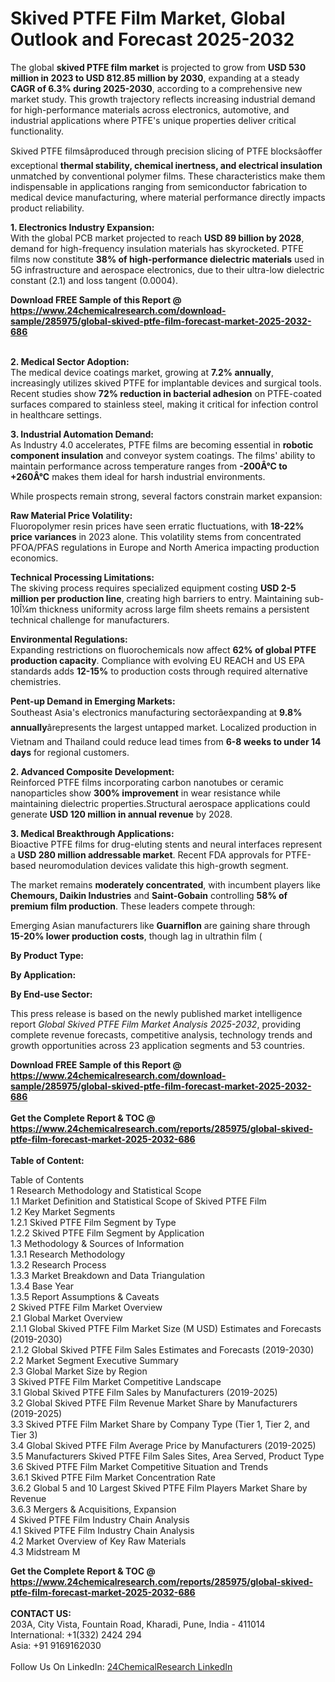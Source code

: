 <h1>Skived PTFE Film Market, Global Outlook and Forecast 2025-2032</h1><p>The global <strong>skived PTFE film market</strong> is projected to grow from <strong>USD 530 million in 2023 to USD 812.85 million by 2030</strong>, expanding at a steady <strong>CAGR of 6.3% during 2025-2030</strong>, according to a comprehensive new market study. This growth trajectory reflects increasing industrial demand for high-performance materials across electronics, automotive, and industrial applications where PTFE's unique properties deliver critical functionality.</p><p>Skived PTFE filmsâproduced through precision slicing of PTFE blocksâoffer exceptional <strong>thermal stability, chemical inertness, and electrical insulation</strong> unmatched by conventional polymer films. These characteristics make them indispensable in applications ranging from semiconductor fabrication to medical device manufacturing, where material performance directly impacts product reliability.</p><p><strong>1. Electronics Industry Expansion:</strong><br>
With the global PCB market projected to reach <strong>USD 89 billion by 2028</strong>, demand for high-frequency insulation materials has skyrocketed. PTFE films now constitute <strong>38% of high-performance dielectric materials</strong> used in 5G infrastructure and aerospace electronics, due to their ultra-low dielectric constant (2.1) and loss tangent (0.0004).</p><div><b>Download FREE Sample of this Report @ 
            <a href="https://www.24chemicalresearch.com/download-sample/285975/global-skived-ptfe-film-forecast-market-2025-2032-686">
            https://www.24chemicalresearch.com/download-sample/285975/global-skived-ptfe-film-forecast-market-2025-2032-686</a></b></div><br><p><strong>2. Medical Sector Adoption:</strong><br>
The medical device coatings market, growing at <strong>7.2% annually</strong>, increasingly utilizes skived PTFE for implantable devices and surgical tools. Recent studies show <strong>72% reduction in bacterial adhesion</strong> on PTFE-coated surfaces compared to stainless steel, making it critical for infection control in healthcare settings.</p><p><strong>3. Industrial Automation Demand:</strong><br>
As Industry 4.0 accelerates, PTFE films are becoming essential in <strong>robotic component insulation</strong> and conveyor system coatings. The films' ability to maintain performance across temperature ranges from <strong>-200Â°C to +260Â°C</strong> makes them ideal for harsh industrial environments.</p><p>While prospects remain strong, several factors constrain market expansion:</p><p><strong>Raw Material Price Volatility:</strong><br>
	Fluoropolymer resin prices have seen erratic fluctuations, with <strong>18-22% price variances</strong> in 2023 alone. This volatility stems from concentrated PFOA/PFAS regulations in Europe and North America impacting production economics.</p><p><strong>Technical Processing Limitations:</strong><br>
	The skiving process requires specialized equipment costing <strong>USD 2-5 million per production line</strong>, creating high barriers to entry. Maintaining sub-10Î¼m thickness uniformity across large film sheets remains a persistent technical challenge for manufacturers.</p><p><strong>Environmental Regulations:</strong><br>
	Expanding restrictions on fluorochemicals now affect <strong>62% of global PTFE production capacity</strong>. Compliance with evolving EU REACH and US EPA standards adds <strong>12-15%</strong> to production costs through required alternative chemistries.</p><p><strong>Pent-up Demand in Emerging Markets:</strong><br>
Southeast Asia's electronics manufacturing sectorâexpanding at <strong>9.8% annually</strong>ârepresents the largest untapped market. Localized production in Vietnam and Thailand could reduce lead times from <strong>6-8 weeks to under 14 days</strong> for regional customers.</p><p><strong>2. Advanced Composite Development:</strong><br>
Reinforced PTFE films incorporating carbon nanotubes or ceramic nanoparticles show <strong>300% improvement</strong> in wear resistance while maintaining dielectric properties.Structural aerospace applications could generate <strong>USD 120 million in annual revenue</strong> by 2028.</p><p><strong>3. Medical Breakthrough Applications:</strong><br>
Bioactive PTFE films for drug-eluting stents and neural interfaces represent a <strong>USD 280 million addressable market</strong>. Recent FDA approvals for PTFE-based neuromodulation devices validate this high-growth segment.</p><p>The market remains <strong>moderately concentrated</strong>, with incumbent players like <strong>Chemours, Daikin Industries</strong> and <strong>Saint-Gobain</strong> controlling <strong>58% of premium film production</strong>. These leaders compete through:</p><p>Emerging Asian manufacturers like <strong>Guarniflon</strong> are gaining share through <strong>15-20% lower production costs</strong>, though lag in ultrathin film (

</p><p><strong>By Product Type:</strong></p><p><strong>By Application:</strong></p><p><strong>By End-use Sector:</strong></p><p>This press release is based on the newly published market intelligence report <em>Global Skived PTFE Film Market Analysis 2025-2032</em>, providing complete revenue forecasts, competitive analysis, technology trends and growth opportunities across 23 application segments and 53 countries.</p><div><b>Download FREE Sample of this Report @ 
            <a href="https://www.24chemicalresearch.com/download-sample/285975/global-skived-ptfe-film-forecast-market-2025-2032-686">
            https://www.24chemicalresearch.com/download-sample/285975/global-skived-ptfe-film-forecast-market-2025-2032-686</a></b></div><br><div><b>Get the Complete Report & TOC @ 
            <a href="https://www.24chemicalresearch.com/reports/285975/global-skived-ptfe-film-forecast-market-2025-2032-686">
            https://www.24chemicalresearch.com/reports/285975/global-skived-ptfe-film-forecast-market-2025-2032-686</a></b></div><br>
            <b>Table of Content:</b><p>Table of Contents<br />
1 Research Methodology and Statistical Scope<br />
1.1 Market Definition and Statistical Scope of Skived PTFE Film<br />
1.2 Key Market Segments<br />
1.2.1 Skived PTFE Film Segment by Type<br />
1.2.2 Skived PTFE Film Segment by Application<br />
1.3 Methodology & Sources of Information<br />
1.3.1 Research Methodology<br />
1.3.2 Research Process<br />
1.3.3 Market Breakdown and Data Triangulation<br />
1.3.4 Base Year<br />
1.3.5 Report Assumptions & Caveats<br />
2 Skived PTFE Film Market Overview<br />
2.1 Global Market Overview<br />
2.1.1 Global Skived PTFE Film Market Size (M USD) Estimates and Forecasts (2019-2030)<br />
2.1.2 Global Skived PTFE Film Sales Estimates and Forecasts (2019-2030)<br />
2.2 Market Segment Executive Summary<br />
2.3 Global Market Size by Region<br />
3 Skived PTFE Film Market Competitive Landscape<br />
3.1 Global Skived PTFE Film Sales by Manufacturers (2019-2025)<br />
3.2 Global Skived PTFE Film Revenue Market Share by Manufacturers (2019-2025)<br />
3.3 Skived PTFE Film Market Share by Company Type (Tier 1, Tier 2, and Tier 3)<br />
3.4 Global Skived PTFE Film Average Price by Manufacturers (2019-2025)<br />
3.5 Manufacturers Skived PTFE Film Sales Sites, Area Served, Product Type<br />
3.6 Skived PTFE Film Market Competitive Situation and Trends<br />
3.6.1 Skived PTFE Film Market Concentration Rate<br />
3.6.2 Global 5 and 10 Largest Skived PTFE Film Players Market Share by Revenue<br />
3.6.3 Mergers & Acquisitions, Expansion<br />
4 Skived PTFE Film Industry Chain Analysis<br />
4.1 Skived PTFE Film Industry Chain Analysis<br />
4.2 Market Overview of Key Raw Materials<br />
4.3 Midstream M</p><div><b>Get the Complete Report & TOC @ 
            <a href="https://www.24chemicalresearch.com/reports/285975/global-skived-ptfe-film-forecast-market-2025-2032-686">
            https://www.24chemicalresearch.com/reports/285975/global-skived-ptfe-film-forecast-market-2025-2032-686</a></b></div><br><b>CONTACT US:</b><br>
            203A, City Vista, Fountain Road, Kharadi, Pune, India - 411014<br>
            International: +1(332) 2424 294<br>
            Asia: +91 9169162030 <br><br>
            Follow Us On LinkedIn: <a href="https://www.linkedin.com/company/24chemicalresearch/">24ChemicalResearch LinkedIn</a>